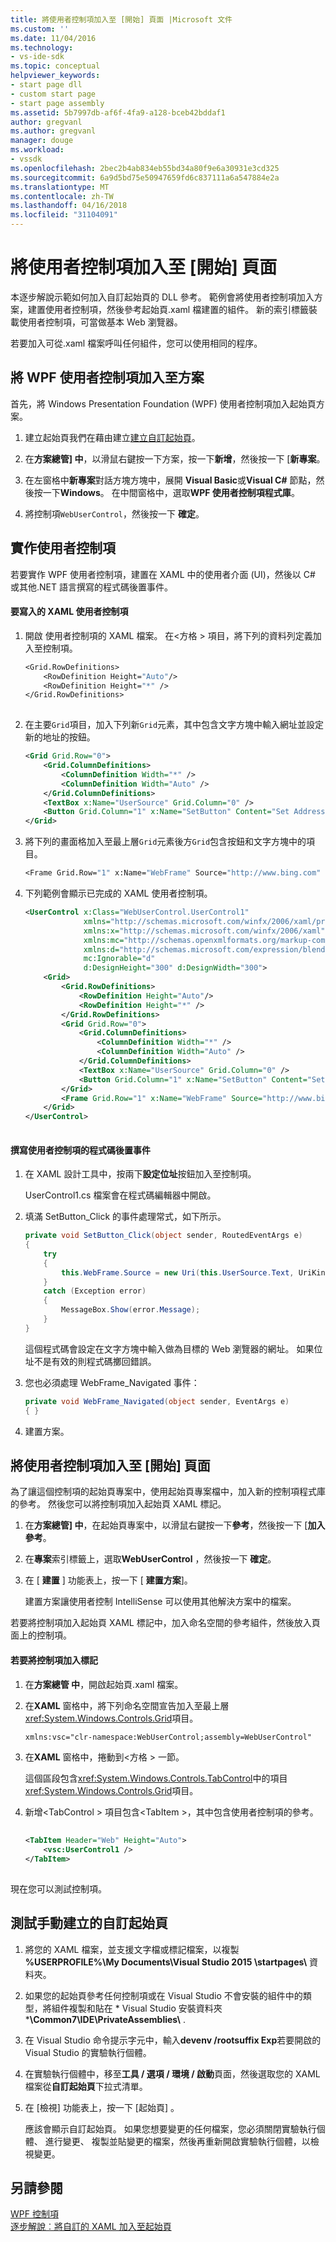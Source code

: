 ```yaml
---
title: 將使用者控制項加入至 [開始] 頁面 |Microsoft 文件
ms.custom: ''
ms.date: 11/04/2016
ms.technology:
- vs-ide-sdk
ms.topic: conceptual
helpviewer_keywords:
- start page dll
- custom start page
- start page assembly
ms.assetid: 5b7997db-af6f-4fa9-a128-bceb42bddaf1
author: gregvanl
ms.author: gregvanl
manager: douge
ms.workload:
- vssdk
ms.openlocfilehash: 2bec2b4ab834eb55bd34a80f9e6a30931e3cd325
ms.sourcegitcommit: 6a9d5bd75e50947659fd6c837111a6a547884e2a
ms.translationtype: MT
ms.contentlocale: zh-TW
ms.lasthandoff: 04/16/2018
ms.locfileid: "31104091"
---
```

# <a name="adding-user-control-to-the-start-page"></a>將使用者控制項加入至 [開始] 頁面
本逐步解說示範如何加入自訂起始頁的 DLL 參考。 範例會將使用者控制項加入方案，建置使用者控制項，然後參考起始頁.xaml 檔建置的組件。 新的索引標籤裝載使用者控制項，可當做基本 Web 瀏覽器。  
  
 若要加入可從.xaml 檔案呼叫任何組件，您可以使用相同的程序。  
  
## <a name="adding-a-wpf-user-control-to-the-solution"></a>將 WPF 使用者控制項加入至方案  
 首先，將 Windows Presentation Foundation (WPF) 使用者控制項加入起始頁方案。  
  
1.  建立起始頁我們在藉由建立[建立自訂起始頁](../extensibility/creating-a-custom-start-page.md)。  
  
2.  在**方案總管] 中**，以滑鼠右鍵按一下方案，按一下**新增**，然後按一下 [**新專案**。  
  
3.  在左窗格中**新專案**對話方塊方塊中，展開  **Visual Basic**或**Visual C#** 節點，然後按一下**Windows**。 在中間窗格中，選取**WPF 使用者控制項程式庫**。  
  
4.  將控制項`WebUserControl`，然後按一下 **確定**。  
  
## <a name="implementing-the-user-control"></a>實作使用者控制項  
 若要實作 WPF 使用者控制項，建置在 XAML 中的使用者介面 (UI)，然後以 C# 或其他.NET 語言撰寫的程式碼後置事件。  
  
#### <a name="to-write-the-xaml-for-the-user-control"></a>要寫入的 XAML 使用者控制項  
  
1.  開啟 使用者控制項的 XAML 檔案。 在\<方格 > 項目，將下列的資料列定義加入至控制項。  
  
    ```vb  
    <Grid.RowDefinitions>  
        <RowDefinition Height="Auto"/>  
        <RowDefinition Height="*" />  
    </Grid.RowDefinitions>  
  
    ```  
  
2.  在主要`Grid`項目，加入下列新`Grid`元素，其中包含文字方塊中輸入網址並設定新的地址的按鈕。  
  
    ```xml  
    <Grid Grid.Row="0">  
        <Grid.ColumnDefinitions>  
            <ColumnDefinition Width="*" />  
            <ColumnDefinition Width="Auto" />  
        </Grid.ColumnDefinitions>  
        <TextBox x:Name="UserSource" Grid.Column="0" />  
        <Button Grid.Column="1" x:Name="SetButton" Content="Set Address" Click="SetButton_Click" />  
    </Grid>  
    ```  
  
3.  將下列的畫面格加入至最上層`Grid`元素後方`Grid`包含按鈕和文字方塊中的項目。  
  
    ```vb  
    <Frame Grid.Row="1" x:Name="WebFrame" Source="http://www.bing.com" Navigated="WebFrame_Navigated" />  
    ```  
  
4.  下列範例會顯示已完成的 XAML 使用者控制項。  
  
    ```xml  
    <UserControl x:Class="WebUserControl.UserControl1"  
                 xmlns="http://schemas.microsoft.com/winfx/2006/xaml/presentation"  
                 xmlns:x="http://schemas.microsoft.com/winfx/2006/xaml"  
                 xmlns:mc="http://schemas.openxmlformats.org/markup-compatibility/2006"   
                 xmlns:d="http://schemas.microsoft.com/expression/blend/2008"   
                 mc:Ignorable="d"   
                 d:DesignHeight="300" d:DesignWidth="300">  
        <Grid>  
            <Grid.RowDefinitions>  
                <RowDefinition Height="Auto"/>  
                <RowDefinition Height="*" />  
            </Grid.RowDefinitions>  
            <Grid Grid.Row="0">  
                <Grid.ColumnDefinitions>  
                    <ColumnDefinition Width="*" />  
                    <ColumnDefinition Width="Auto" />  
                </Grid.ColumnDefinitions>  
                <TextBox x:Name="UserSource" Grid.Column="0" />  
                <Button Grid.Column="1" x:Name="SetButton" Content="Set Address" Click="SetButton_Click" />  
            </Grid>  
            <Frame Grid.Row="1" x:Name="WebFrame" Source="http://www.bing.com" Navigated="WebFrame_Navigated" />  
        </Grid>  
    </UserControl>  
  
    ```  
  
#### <a name="to-write-the-code-behind-events-for-the-user-control"></a>撰寫使用者控制項的程式碼後置事件  
  
1.  在 XAML 設計工具中，按兩下**設定位址**按鈕加入至控制項。  
  
     UserControl1.cs 檔案會在程式碼編輯器中開啟。  
  
2.  填滿 SetButton_Click 的事件處理常式，如下所示。  
  
    ```csharp  
    private void SetButton_Click(object sender, RoutedEventArgs e)  
    {  
        try  
        {  
            this.WebFrame.Source = new Uri(this.UserSource.Text, UriKind.Absolute);  
        }  
        catch (Exception error)  
        {  
            MessageBox.Show(error.Message);  
        }  
    }  
    ```  
  
     這個程式碼會設定在文字方塊中輸入做為目標的 Web 瀏覽器的網址。 如果位址不是有效的則程式碼擲回錯誤。  
  
3.  您也必須處理 WebFrame_Navigated 事件：  
  
    ```csharp  
    private void WebFrame_Navigated(object sender, EventArgs e)  
    { }  
    ```  
  
4.  建置方案。  
  
## <a name="adding-the-user-control-to-the-start-page"></a>將使用者控制項加入至 [開始] 頁面  
 為了讓這個控制項的起始頁專案中，使用起始頁專案檔中，加入新的控制項程式庫的參考。 然後您可以將控制項加入起始頁 XAML 標記。  
  
1.  在**方案總管] 中**，在起始頁專案中，以滑鼠右鍵按一下**參考**，然後按一下 [**加入參考**。  
  
2.  在**專案**索引標籤上，選取**WebUserControl** ，然後按一下 **確定**。  
  
3.  在 [ **建置** ] 功能表上，按一下 [ **建置方案**]。  
  
     建置方案讓使用者控制 IntelliSense 可以使用其他解決方案中的檔案。  
  
 若要將控制項加入起始頁 XAML 標記中，加入命名空間的參考組件，然後放入頁面上的控制項。  
  
#### <a name="to-add-the-control-to-the-markup"></a>若要將控制項加入標記  
  
1.  在**方案總管 中**，開啟起始頁.xaml 檔案。  
  
2.  在**XAML**  窗格中，將下列命名空間宣告加入至最上層<xref:System.Windows.Controls.Grid>項目。  
  
    ```xml  
    xmlns:vsc="clr-namespace:WebUserControl;assembly=WebUserControl"  
    ```  
  
3.  在**XAML**  窗格中，捲動到\<方格 > 一節。  
  
     這個區段包含<xref:System.Windows.Controls.TabControl>中的項目<xref:System.Windows.Controls.Grid>項目。  
  
4.  新增\<TabControl > 項目包含\<TabItem >，其中包含使用者控制項的參考。  
  
    ```xml  
  
    <TabItem Header="Web" Height="Auto">  
        <vsc:UserControl1 />  
    </TabItem>  
  
    ```  
  
 現在您可以測試控制項。  
  
## <a name="testing-a-manually-created-custom-start-page"></a>測試手動建立的自訂起始頁  
  
1.  將您的 XAML 檔案，並支援文字檔或標記檔案，以複製 **%USERPROFILE%\My Documents\Visual Studio 2015 \startpages\\** 資料夾。  
  
2.  如果您的起始頁參考任何控制項或在 Visual Studio 不會安裝的組件中的類型，將組件複製和貼在 * Visual Studio 安裝資料夾 ***\Common7\IDE\PrivateAssemblies\\** .  
  
3.  在 Visual Studio 命令提示字元中，輸入**devenv /rootsuffix Exp**若要開啟的 Visual Studio 的實驗執行個體。  
  
4.  在實驗執行個體中，移至**工具 / 選項 / 環境 / 啟動**頁面，然後選取您的 XAML 檔案從**自訂起始頁**下拉式清單。  
  
5.  在 [檢視]  功能表上，按一下 [起始頁] 。  
  
     應該會顯示自訂起始頁。 如果您想要變更的任何檔案，您必須關閉實驗執行個體、 進行變更、 複製並貼變更的檔案，然後再重新開啟實驗執行個體，以檢視變更。  
  
## <a name="see-also"></a>另請參閱  
 [WPF 控制項](http://msdn.microsoft.com/en-us/a0177167-d7db-4205-9607-8ae316952566)   
 [逐步解說︰將自訂的 XAML 加入至起始頁](../extensibility/walkthrough-adding-custom-xaml-to-the-start-page.md)